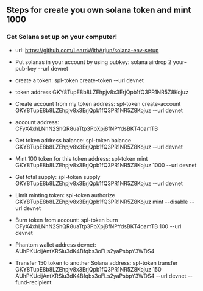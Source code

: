 ## Steps for create you own solana token and mint 1000

### Get Solana set up on your computer!
- url: https://github.com/LearnWithArjun/solana-env-setup 

- Put solanas in your account by using pubkey: solana airdrop 2 your-pub-key --url devnet

- create a token: spl-token create-token --url devnet

- token address GKY8TupE8b8LZEhpjv8x3ErjQpb1fQ3PR1NR5Z8Kojuz

- Create account from my token address: spl-token create-account GKY8TupE8b8LZEhpjv8x3ErjQpb1fQ3PR1NR5Z8Kojuz --url devnet

- account address: CFyX4xhLNhN2ShQR8uaTtp3PbXpj8fNPYdsBKT4oamTB

- Get token address balance: spl-token balance GKY8TupE8b8LZEhpjv8x3ErjQpb1fQ3PR1NR5Z8Kojuz --url devnet

- Mint 100 token for this token address: spl-token mint GKY8TupE8b8LZEhpjv8x3ErjQpb1fQ3PR1NR5Z8Kojuz 1000 --url devnet

- Get total supply: spl-token supply GKY8TupE8b8LZEhpjv8x3ErjQpb1fQ3PR1NR5Z8Kojuz --url devnet

- Limit minting token: spl-token authorize GKY8TupE8b8LZEhpjv8x3ErjQpb1fQ3PR1NR5Z8Kojuz mint --disable --url devnet

- Burn token from account: spl-token burn CFyX4xhLNhN2ShQR8uaTtp3PbXpj8fNPYdsBKT4oamTB 100 --url devnet

- Phantom wallet address devnet: AUhPKUcijAntXRSiu3dK4Bfqbs3oFLs2yaPsbpY3WDS4

- Transfer 150 token to another Solana address: spl-token transfer GKY8TupE8b8LZEhpjv8x3ErjQpb1fQ3PR1NR5Z8Kojuz 150 AUhPKUcijAntXRSiu3dK4Bfqbs3oFLs2yaPsbpY3WDS4 --url devnet --fund-recipient
